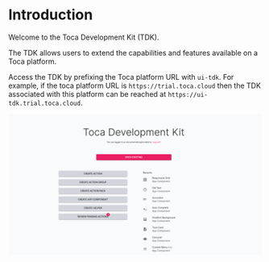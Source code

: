 # Introduction

Welcome to the Toca Development Kit (TDK).

The TDK allows users to extend the capabilities and features available on a Toca platform.

Access the TDK by prefixing the Toca platform URL with `ui-tdk`. For example, if the toca platform URL is `https://trial.toca.cloud` then the TDK associated with this platform can be reached at `https://ui-tdk.trial.toca.cloud`.

![TDK Home Page](./../assets/home.png)
